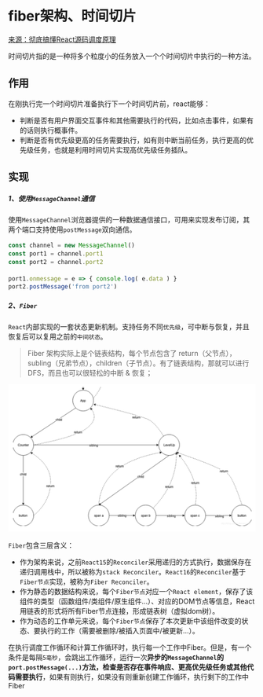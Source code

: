 # fiber架构、时间切片



[来源：彻底搞懂React源码调度原理](https://mp.weixin.qq.com/s/pFfpv0-KGmGqtKkm6UZKeg)

时间切片指的是一种将多个粒度小的任务放入一个个时间切片中执行的一种方法。

## 作用

在刚执行完一个时间切片准备执行下一个时间切片前，react能够：

* 判断是否有用户界面交互事件和其他需要执行的代码，比如点击事件，如果有的话则执行概事件。
* 判断是否有优先级更高的任务需要执行，如有则中断当前任务，执行更高的优先级任务，也就是利用时间切片实现高优先级任务插队。

## 实现

##### 1、使用``MessageChannel``通信

使用`MessageChannel`浏览器提供的一种数据通信接口，可用来实现发布订阅，其两个端口支持使用`postMessage`双向通信。

``` js
const channel = new MessageChannel()
const port1 = channel.port1
const port2 = channel.port2

port1.onmessage = e => { console.log( e.data ) }
port2.postMessage('from port2')
```

##### 2、`Fiber`

`React`内部实现的一套状态更新机制。支持任务不同`优先级`，可中断与恢复，并且恢复后可以复用之前的`中间状态`。

> Fiber 架构实际上是个链表结构，每个节点包含了 return（父节点），subling（兄弟节点），children（子节点）。有了链表结构，那就可以进行DFS，而且也可以很轻松的中断 & 恢复；

<img src="./images/fiber/fiber.png" style="zoom:50%;" />

`Fiber`包含三层含义：

-  作为架构来说，之前`React15`的`Reconciler`采用递归的方式执行，数据保存在递归调用栈中，所以被称为`stack Reconciler`。`React16`的`Reconciler`基于`Fiber节点`实现，被称为`Fiber Reconciler`。
-  作为静态的数据结构来说，每个`Fiber节点`对应一个`React element`，保存了该组件的类型（函数组件/类组件/原生组件...）、对应的DOM节点等信息，React用链表的形式将所有Fiber节点连接，形成链表树（虚拟dom树）。
- 作为动态的工作单元来说，每个`Fiber节点`保存了本次更新中该组件改变的状态、要执行的工作（需要被删除/被插入页面中/被更新...）。

在执行调度工作循环和计算工作循环时，执行每一个工作中Fiber。但是，有一个条件是每隔`5毫秒`，会跳出工作循环，运行一次**异步的`MessageChannel`的`port.postMessage(...)`方法，检查是否存在事件响应、更高优先级任务或其他代码需要执行**，如果有则执行，如果没有则重新创建工作循环，执行剩下的工作中Fiber


